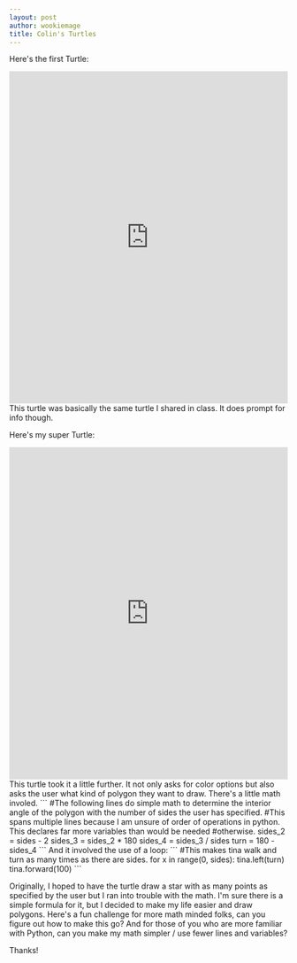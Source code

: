 ```yaml
---
layout: post
author: wookiemage
title: Colin's Turtles
---
```


Here's the first Turtle:
<iframe src="https://trinket.io/embed/python/332d11321e" width="100%" height="600" frameborder="0" marginwidth="0" marginheight="0" allowfullscreen></iframe>
This turtle was basically the same turtle I shared in class. It does prompt for info though.

Here's my super Turtle:
<iframe src="https://trinket.io/embed/python/7c81b5cc31" width="100%" height="600" frameborder="0" marginwidth="0" marginheight="0" allowfullscreen></iframe>
This turtle took it a little further. It not only asks for color options but also asks the user what kind of polygon they want to draw. There's a little math involed.
```
#The following lines do simple math to determine the interior angle of the polygon with the number of sides the user has specified.
#This spans multiple lines because I am unsure of order of operations in python. This declares far more variables than would be needed
#otherwise.
sides_2 = sides - 2
sides_3 = sides_2 * 180
sides_4 = sides_3 / sides
turn = 180 - sides_4
```
And it involved the use of a loop:
```
#This makes tina walk and turn as many times as there are sides.
for x in range(0, sides):
  tina.left(turn)
  tina.forward(100)
```
  
Originally, I hoped to have the turtle draw a star with as many points as specified by the user but I ran into trouble with the math.
I'm sure there is a simple formula for it, but I decided to make my life easier and draw polygons.
Here's a fun challenge for more math minded folks, can you figure out how to make this go?
And for those of you who are more familiar with Python, can you make my math simpler / use fewer lines and variables?

Thanks!

